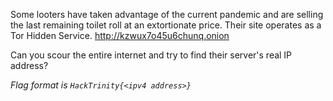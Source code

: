 Some looters have taken advantage of the current pandemic and are selling
the last remaining toilet roll at an extortionate price. Their site operates
as a Tor Hidden Service. http://kzwux7o45u6chunq.onion

Can you scour the entire internet and try to find their server's real IP address?

_Flag format is `HackTrinity{<ipv4 address>}`_

